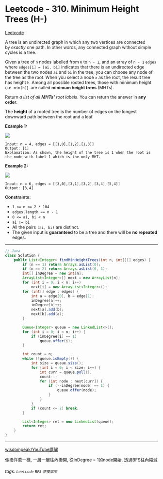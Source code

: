 # Leetcode - 310. Minimum Height Trees (H-)

[Leetcode](https://leetcode.com/problems/minimum-height-trees/description/)

A tree is an undirected graph in which any two vertices are connected by _exactly_ one path. In other words, any connected graph without simple cycles is a tree.

Given a tree of `n` nodes labelled from `0` to `n - 1`, and an array of `n - 1` `edges` where `edges[i] = [ai, bi]` indicates that there is an undirected edge between the two nodes `ai` and `bi` in the tree, you can choose any node of the tree as the root. When you select a node `x` as the root, the result tree has height `h`. Among all possible rooted trees, those with minimum height (i.e. `min(h)`)  are called **minimum height trees** (MHTs).

Return _a list of all **MHTs'** root labels_. You can return the answer in **any order**.

The **height** of a rooted tree is the number of edges on the longest downward path between the root and a leaf.

**Example 1:**

![](https://assets.leetcode.com/uploads/2020/09/01/e1.jpg)
```
Input: n = 4, edges = [[1,0],[1,2],[1,3]]
Output: [1]
Explanation: As shown, the height of the tree is 1 when the root is the node with label 1 which is the only MHT.
```
**Example 2:**

![](https://assets.leetcode.com/uploads/2020/09/01/e2.jpg)
```
Input: n = 6, edges = [[3,0],[3,1],[3,2],[3,4],[5,4]]
Output: [3,4]
```
**Constraints:**

-   `1 <= n <= 2 * 104`
-   `edges.length == n - 1`
-   `0 <= ai, bi < n`
-   `ai != bi`
-   All the pairs `(ai, bi)` are distinct.
-   The given input is **guaranteed** to be a tree and there will be **no repeated** edges.

---

```java
// Java
class Solution {
    public List<Integer> findMinHeightTrees(int n, int[][] edges) {
        if (n == 1) return Arrays.asList(0);
        if (n == 2) return Arrays.asList(0, 1);
        int[] inDegree = new int[n];
        ArrayList<Integer>[] next = new ArrayList[n];
        for (int i = 0; i < n; i++)
            next[i] = new ArrayList<Integer>();
        for (int[] edge : edges) {
            int a = edge[0], b = edge[1];
            inDegree[a]++;
            inDegree[b]++;
            next[a].add(b);
            next[b].add(a);
        }

        Queue<Integer> queue = new LinkedList<>();
        for (int i = 0; i < n; i++) {
            if (inDegree[i] == 1)
                queue.offer(i);
        }

        int count = n;
        while (!queue.isEmpty()) {
            int size = queue.size();
            for (int i = 0; i < size; i++) {
                int curr = queue.poll();
                count--;
                for (int node : next[curr]) {
                    if (--inDegree[node] == 1) {
                        queue.offer(node);
                    }
                }
            }
            if (count <= 2) break;
        }

        List<Integer> ret = new LinkedList(queue);
        return ret;
    }
}
```

---

[wisdompeak/YouTube講解](https://www.youtube.com/watch?v=2BaulnY_ssM)

像撥洋蔥一樣, 一層一層往內撥開,
從inDegree = 1的node開始, 透過BFS往內縮減


###### tags: `Leetcode` `BFS` `拓撲排序`
